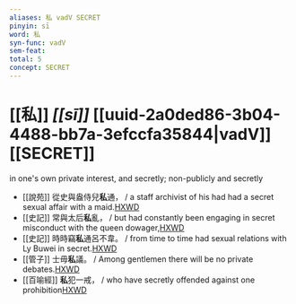 ```yaml
---
aliases: 私 vadV SECRET
pinyin: sī
word: 私
syn-func: vadV
sem-feat: 
total: 5
concept: SECRET 
---
```

# [[私]] *[[sī]]*  [[uuid-2a0ded86-3b04-4488-bb7a-3efccfa35844|vadV]] [[SECRET]]
in one's own private interest, and secretly; non-publicly and secretly
 - [[說苑]] 從史與盎侍兒**私**通，
                     / a staff archivist of his had had a secret sexual affair with a maid.[HXWD](https://hxwd.org/textview.html?location=CH1a0907_CHANT_006-13a.10)
 - [[史記]] 常與太后**私**亂， / but had constantly been engaging in secret misconduct with the queen dowager,[HXWD](https://hxwd.org/textview.html?location=KR2a0001_tls_085-12a.4)
 - [[史記]] 時時竊**私**通呂不韋。 / from time to time had sexual relations with Ly Buwei in secret.[HXWD](https://hxwd.org/textview.html?location=KR2a0001_tls_085-8a.9)
 - [[管子]] 士毋**私**議。 / Among gentlemen there will be no private debates.[HXWD](https://hxwd.org/textview.html?location=KR3c0001_tls_006-16a.5)
 - [[百喻經]] **私**犯一戒， / who have secretly offended against one prohibition[HXWD](https://hxwd.org/textview.html?location=KR6b0066_T_001-0543c.75)